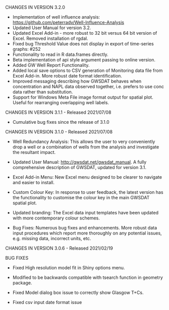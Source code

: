 CHANGES IN VERSION 3.2.0
* Implementation of well influence analysis: https://github.com/peterradv/Well-Influence-Analysis
* Updated User Manual for version 3.2. 
* Updated Excel Add-in - more robust to 32 bit versus 64 bit version of Excel. Removed installation of rgdal. 
* Fixed bug Threshold Value does not display in export of time-series graphs: #252
* Functionality to read in R data.frames directly. 
* Beta implementation of api style argument passing to online version.
* Added GW Well Report Functionality.
* Added local save options to CSV generation of Monitoring data file from Excel Add-in. More robust date format identification. 
* Improved messaging describing how GWSDAT behaves when concentration and NAPL data observed together, i.e. prefers to use conc data rather than substitution. 
* Support for Windows Meta File image format output for spatial plot. Useful for rearranging overlapping well labels. 

CHANGES IN VERSION 3.1.1 - Released 2021/07/08

* Cumulative bug fixes since the release of 3.1.0

CHANGES IN VERSION 3.1.0 - Released 2021/07/08

* Well Redundancy Analysis: This allows the user to very conveniently drop a well or a combination of wells from the analysis and investigate the resultant impact. 

* Updated User Manual: http://gwsdat.net/gwsdat_manual. A fully comprehensive description of GWSDAT, updated for version 3.1. 

* Excel Add-in Menu: New Excel menu designed to be clearer to navigate and easier to install. 

* Custom Colour Key:  In response to user feedback, the latest version has the functionality to customise the colour key in the main GWSDAT spatial plot. 

* Updated branding: The Excel data input templates have been updated with more contemporary colour schemes.

* Bug Fixes: Numerous bug fixes and enhancements. More robust data input procedures which report more thoroughly on any potential issues, e.g. missing data, incorrect units, etc.


CHANGES IN VERSION 3.0.6 - Released 2021/02/19

BUG FIXES

* Fixed High resolution model fit in Shiny options menu. 

* Modified to be backwards compatible with tsearch function in geometry package.

* Fixed Model dialog box issue to correctly show Glasgow T+Cs. 

* Fixed csv input date format issue

